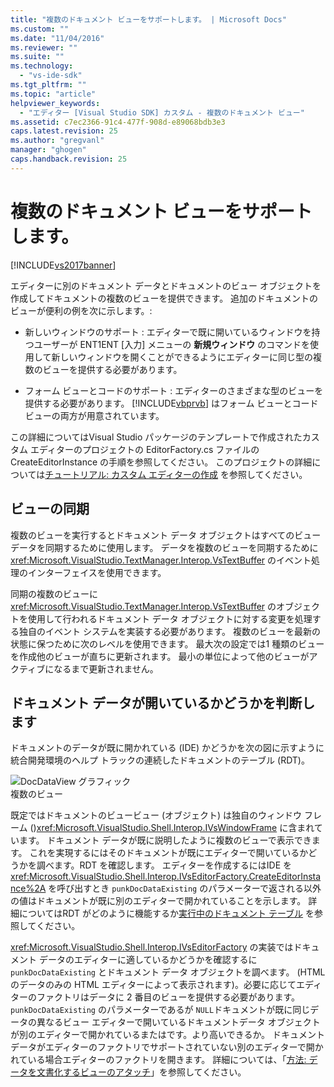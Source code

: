 ```yaml
---
title: "複数のドキュメント ビューをサポートします。 | Microsoft Docs"
ms.custom: ""
ms.date: "11/04/2016"
ms.reviewer: ""
ms.suite: ""
ms.technology: 
  - "vs-ide-sdk"
ms.tgt_pltfrm: ""
ms.topic: "article"
helpviewer_keywords: 
  - "エディター [Visual Studio SDK] カスタム - 複数のドキュメント ビュー"
ms.assetid: c7ec2366-91c4-477f-908d-e89068bdb3e3
caps.latest.revision: 25
ms.author: "gregvanl"
manager: "ghogen"
caps.handback.revision: 25
---
```

# 複数のドキュメント ビューをサポートします。
[!INCLUDE[vs2017banner](../code-quality/includes/vs2017banner.md)]

エディターに別のドキュメント データとドキュメントのビュー オブジェクトを作成してドキュメントの複数のビューを提供できます。  追加のドキュメントのビューが便利の例を次に示します。:  
  
-   新しいウィンドウのサポート : エディターで既に開いているウィンドウを持つユーザーが ENT1ENT \[入力\] メニューの  **新規ウィンドウ**  のコマンドを使用して新しいウィンドウを開くことができるようにエディターに同じ型の複数のビューを提供する必要があります。  
  
-   フォーム ビューとコードのサポート : エディターのさまざまな型のビューを提供する必要があります。  [!INCLUDE[vbprvb](../code-quality/includes/vbprvb_md.md)] はフォーム ビューとコード ビューの両方が用意されています。  
  
 この詳細についてはVisual Studio パッケージのテンプレートで作成されたカスタム エディターのプロジェクトの EditorFactory.cs ファイルの CreateEditorInstance の手順を参照してください。  このプロジェクトの詳細については[チュートリアル: カスタム エディターの作成](../extensibility/walkthrough-creating-a-custom-editor.md) を参照してください。  
  
## ビューの同期  
 複数のビューを実行するとドキュメント データ オブジェクトはすべてのビュー データを同期するために使用します。  データを複数のビューを同期するために <xref:Microsoft.VisualStudio.TextManager.Interop.VsTextBuffer> のイベント処理のインターフェイスを使用できます。  
  
 同期の複数のビューに <xref:Microsoft.VisualStudio.TextManager.Interop.VsTextBuffer> のオブジェクトを使用して行われるドキュメント データ オブジェクトに対する変更を処理する独自のイベント システムを実装する必要があります。  複数のビューを最新の状態に保つために次のレベルを使用できます。  最大次の設定では1 種類のビューを作成他のビューが直ちに更新されます。  最小の単位によって他のビューがアクティブになるまで更新されません。  
  
## ドキュメント データが開いているかどうかを判断します  
 ドキュメントのデータが既に開かれている \(IDE\) かどうかを次の図に示すように統合開発環境のヘルプ トラックの連続したドキュメントのテーブル \(RDT\)。  
  
 ![DocDataView グラフィック](../extensibility/media/docdataview.png "Docdataview")  
複数のビュー  
  
 既定ではドキュメントのビュービュー \(オブジェクト\) は独自のウィンドウ フレーム \(\)<xref:Microsoft.VisualStudio.Shell.Interop.IVsWindowFrame> に含まれています。  ドキュメント データが既に説明したように複数のビューで表示できます。  これを実現するにはそのドキュメントが既にエディターで開いているかどうかを調べます。RDT を確認します。  エディターを作成するにはIDE を <xref:Microsoft.VisualStudio.Shell.Interop.IVsEditorFactory.CreateEditorInstance%2A> を呼び出すとき `punkDocDataExisting` のパラメーターで返される以外の値はドキュメントが既に別のエディターで開かれていることを示します。  詳細についてはRDT がどのように機能するか[実行中のドキュメント テーブル](../extensibility/internals/running-document-table.md) を参照してください。  
  
 <xref:Microsoft.VisualStudio.Shell.Interop.IVsEditorFactory> の実装ではドキュメント データのエディターに適しているかどうかを確認するに `punkDocDataExisting` とドキュメント データ オブジェクトを調べます。  \(HTML のデータのみの HTML エディターによって表示されます\)。必要に応じてエディターのファクトリはデータに 2 番目のビューを提供する必要があります。  `punkDocDataExisting` のパラメーターであるが `NULL`ドキュメントが既に同じデータの異なるビュー エディターで開いているドキュメントデータ オブジェクトが別のエディターで開かれているまたはです。より高いできるか。  ドキュメント データがエディターのファクトリでサポートされていない別のエディターで開かれている場合エディターのファクトリを開きます。  詳細については、「[方法: データを文書化するビューのアタッチ](../extensibility/how-to-attach-views-to-document-data.md)」を参照してください。